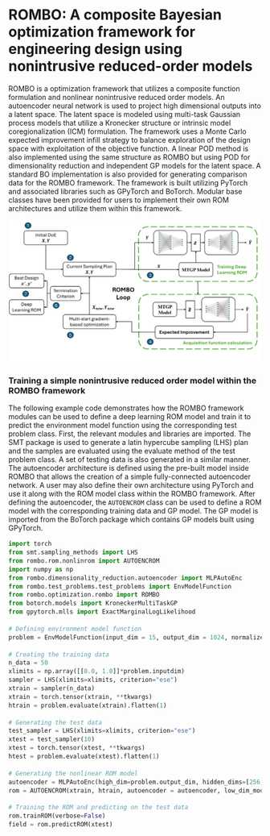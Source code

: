 # ROMBO: A composite Bayesian optimization framework for engineering design using nonintrusive reduced-order models

ROMBO is a optimization framework that utilizes a composite function formulation and nonlinear nonintrusive reduced order models. An autoencoder neural network is used to 
project high dimensional outputs into a latent space. The latent space is modeled using multi-task Gaussian process models that utilize a Kronecker structure or intrinsic model coregionalization (ICM) formulation. The framework uses a Monte Carlo expected improvement infill strategy to balance exploration of the design space with exploitation of the objective function. A linear POD method is also implemented using the same structure as ROMBO but using POD for dimensionality reduction and independent GP models for the latent space. A standard BO implementation is also provided for generating comparison data for the ROMBO framework. The framework is built utilizing PyTorch and associated libraries such as GPyTorch and BoTorch. Modular base classes have been provided for users to implement their own ROM architectures and utilize them within this framework.

<p align="center">
<img src="images/rombo-1.png"/>
</p>

### Training a simple nonintrusive reduced order model within the ROMBO framework

The following example code demonstrates how the ROMBO framework modules can be used to define a deep learning ROM model and train it to predict the environment model function using
the corresponding test problem class. First, the relevant modules and libraries are imported. The SMT package is used to generate a latin hypercube sampling (LHS) plan and the samples are
evaluated using the evaluate method of the test problem class. A set of testing data is also generated in a similar manner. The autoencoder architecture is defined using the pre-built model
inside ROMBO that allows the creation of a simple fully-connected autoencoder network. A user may also define their own architecture using PyTorch and use it along with the ROM model class within the ROMBO framework. After defining the autoencoder, the `AUTOENCROM` class can be used to define a ROM model with the corresponding training data and GP model. The GP model is imported from the BoTorch package which contains GP models built using GPyTorch.  

```python
import torch 
from smt.sampling_methods import LHS
from rombo.rom.nonlinrom import AUTOENCROM
import numpy as np
from rombo.dimensionality_reduction.autoencoder import MLPAutoEnc
from rombo.test_problems.test_problems import EnvModelFunction
from rombo.optimization.rombo import ROMBO
from botorch.models import KroneckerMultiTaskGP
from gpytorch.mlls import ExactMarginalLogLikelihood

# Defining environment model function 
problem = EnvModelFunction(input_dim = 15, output_dim = 1024, normalized = True)

# Creating the training data
n_data = 50
xlimits = np.array([[0.0, 1.0]]*problem.inputdim)
sampler = LHS(xlimits=xlimits, criterion="ese")
xtrain = sampler(n_data)
xtrain = torch.tensor(xtrain, **tkwargs)
htrain = problem.evaluate(xtrain).flatten(1)

# Generating the test data
test_sampler = LHS(xlimits=xlimits, criterion="ese")
xtest = test_sampler(10)
xtest = torch.tensor(xtest, **tkwargs)
htest = problem.evaluate(xtest).flatten(1)

# Generating the nonlinear ROM model
autoencoder = MLPAutoEnc(high_dim=problem.output_dim, hidden_dims=[256,64], zd = 10, activation = torch.nn.SiLU())
rom = AUTOENCROM(xtrain, htrain, autoencoder = autoencoder, low_dim_model = KroneckerMultiTaskGP, low_dim_likelihood = ExactMarginalLogLikelihood)

# Training the ROM and predicting on the test data
rom.trainROM(verbose=False)
field = rom.predictROM(xtest)
```

